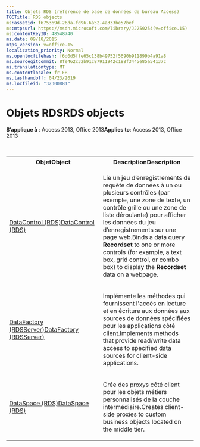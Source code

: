 ```yaml
---
title: Objets RDS (référence de base de données de bureau Access)
TOCTitle: RDS objects
ms:assetid: f675369d-26da-fd96-6a52-4a333be57bef
ms:mtpsurl: https://msdn.microsoft.com/library/JJ250254(v=office.15)
ms:contentKeyID: 48548740
ms.date: 09/18/2015
mtps_version: v=office.15
localization_priority: Normal
ms.openlocfilehash: f6d0d5ffe65c138b49752f5690b911899b4a91a8
ms.sourcegitcommit: 8fe462c32b91c87911942c188f3445e85a54137c
ms.translationtype: MT
ms.contentlocale: fr-FR
ms.lasthandoff: 04/23/2019
ms.locfileid: "32300881"
---
```

# <a name="rds-objects"></a><span data-ttu-id="3ad11-102">Objets RDS</span><span class="sxs-lookup"><span data-stu-id="3ad11-102">RDS objects</span></span>

<span data-ttu-id="3ad11-103">**S’applique à** : Access 2013, Office 2013</span><span class="sxs-lookup"><span data-stu-id="3ad11-103">**Applies to**: Access 2013, Office 2013</span></span>

<br/>

<table>
<colgroup>
<col style="width: 50%" />
<col style="width: 50%" />
</colgroup>
<tbody>
<tr class="even">
<th><span data-ttu-id="3ad11-104">Objet</span><span class="sxs-lookup"><span data-stu-id="3ad11-104">Object</span></span></th>
<th><span data-ttu-id="3ad11-105">Description</span><span class="sxs-lookup"><span data-stu-id="3ad11-105">Description</span></span></th>
</tr>
<tr class="odd">
<td><p><span data-ttu-id="3ad11-106"><a href="datacontrol-object-rds.md">DataControl (RDS)</a></span><span class="sxs-lookup"><span data-stu-id="3ad11-106"><a href="datacontrol-object-rds.md">DataControl (RDS)</a></span></span></p></td>
<td><p><span data-ttu-id="3ad11-107">Lie un jeu <strong></strong> d’enregistrements de requête de données à un ou plusieurs contrôles (par <strong></strong> exemple, une zone de texte, un contrôle grille ou une zone de liste déroulante) pour afficher les données du jeu d’enregistrements sur une page web.</span><span class="sxs-lookup"><span data-stu-id="3ad11-107">Binds a data query <strong>Recordset</strong> to one or more controls (for example, a text box, grid control, or combo box) to display the <strong>Recordset</strong> data on a webpage.</span></span></p></td>
</tr>
<tr class="even">
<td><p><span data-ttu-id="3ad11-108"><a href="datafactory-object-rdsserver.md">DataFactory (RDSServer)</a></span><span class="sxs-lookup"><span data-stu-id="3ad11-108"><a href="datafactory-object-rdsserver.md">DataFactory (RDSServer)</a></span></span></p></td>
<td><p><span data-ttu-id="3ad11-109">Implémente les méthodes qui fournissent l'accès en lecture et en écriture aux données aux sources de données spécifiées pour les applications côté client.</span><span class="sxs-lookup"><span data-stu-id="3ad11-109">Implements methods that provide read/write data access to specified data sources for client-side applications.</span></span></p></td>
</tr>
<tr class="odd">
<td><p><span data-ttu-id="3ad11-110"><a href="dataspace-object-rds.md">DataSpace (RDS)</a></span><span class="sxs-lookup"><span data-stu-id="3ad11-110"><a href="dataspace-object-rds.md">DataSpace (RDS)</a></span></span></p></td>
<td><p><span data-ttu-id="3ad11-111">Crée des proxys côté client pour les objets métiers personnalisés de la couche intermédiaire.</span><span class="sxs-lookup"><span data-stu-id="3ad11-111">Creates client-side proxies to custom business objects located on the middle tier.</span></span></p></td>
</tr>
</tbody>
</table>

<br/>
